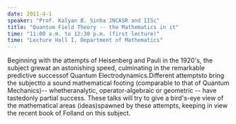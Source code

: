 ```yaml
---
date: 2011-4-1
speaker: "Prof. Kalyan B. Sinha JNCASR and IISc"
title: "Quantum Field Theory -- the Mathematics in it"
time: "11:00 a.m. to 12:30 p.m. (first lecture)" 
time: "Lecture Hall I, Department of Mathematics"
---
```

Beginning with the attempts of Heisenberg and Pauli in the 1920's,
the subject grewat an astonishing speed, culminating in the
remarkable predictive successof Quantum Electrodynamics.Different
attemptsto bring the subjectto a sound mathematical footing
(comparable to that of Quantum Mechanics)-- whetheranalytic,
operator-algebraic or geometric -- have tastedonly partial success.
These talks will try to give a bird's-eye view of the mathematical
areas (ideas)spawned by these attempts, keeping in view the recent
book of Folland on this subject.
